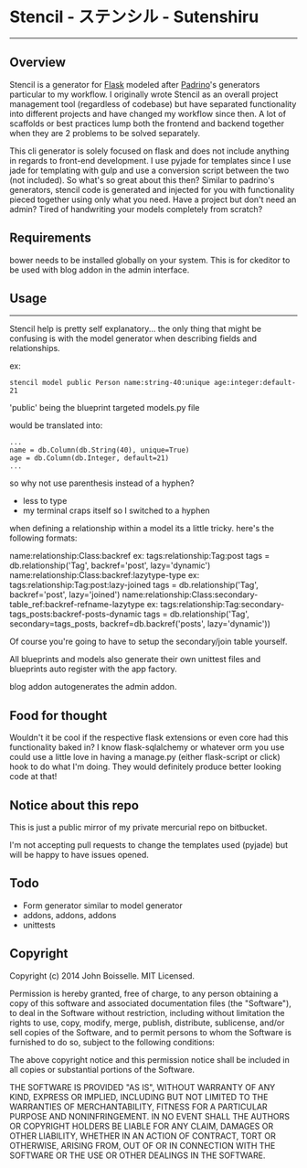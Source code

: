 # Stencil - ステンシル - Sutenshiru

---

## Overview
Stencil is a generator for [Flask](http://flask.pocoo.org) modeled after 
[Padrino](http://padrinorb.com)'s generators particular to my workflow. I 
originally wrote Stencil as an overall project management tool (regardless of 
codebase) but have separated functionality into different projects and have
changed my workflow since then. A lot of scaffolds or best practices lump both
the frontend and backend together when they are 2 problems to be solved
separately.

This cli generator is solely focused on flask and does not include anything in
regards to front-end development. I use pyjade for templates since I use jade 
for templating with gulp and use a conversion script between the two (not
included). So what's so great about this then? Similar to padrino's generators,
stencil code is generated and injected for you with functionality pieced
together using only what you need. Have a project but don't need an admin?
Tired of handwriting your models completely from scratch?

## Requirements
bower needs to be installed globally on your system. This is for ckeditor to be
used with blog addon in the admin interface.

## Usage
---
Stencil help is pretty self explanatory... the only thing that might be confusing
is with the model generator when describing fields and relationships.

ex:
```
stencil model public Person name:string-40:unique age:integer:default-21
```
'public' being the blueprint targeted models.py file

would be translated into:
```
...
name = db.Column(db.String(40), unique=True)
age = db.Column(db.Integer, default=21)
...
```
so why not use parenthesis instead of a hyphen?

- less to type
- my terminal craps itself so I switched to a hyphen

when defining a relationship within a model its a little tricky. here's the 
following formats:

name:relationship:Class:backref
  ex: tags:relationship:Tag:post
      tags = db.relationship('Tag', backref='post', lazy='dynamic')
name:relationship:Class:backref:lazytype-type
  ex: tags:relationship:Tag:post:lazy-joined
      tags = db.relationship('Tag', backref='post', lazy='joined')
name:relationship:Class:secondary-table_ref:backref-refname-lazytype
  ex: tags:relationship:Tag:secondary-tags_posts:backref-posts-dynamic
      tags = db.relationship('Tag', secondary=tags_posts, backref=db.backref('posts', lazy='dynamic'))

Of course you're going to have to setup the secondary/join table yourself.

All blueprints and models also generate their own unittest files and blueprints
auto register with the app factory.

blog addon autogenerates the admin addon.

## Food for thought
Wouldn't it be cool if the respective flask extensions or even core had this 
functionality baked in? I know flask-sqlalchemy or whatever orm you use could 
use a little love in having a manage.py (either flask-script or click) hook to
do what I'm doing. They would definitely produce better looking code at that!

## Notice about this repo
This is just a public mirror of my private mercurial repo on bitbucket.

I'm not accepting pull requests to change the templates used (pyjade) but will
be happy to have issues opened.

## Todo

- Form generator similar to model generator
- addons, addons, addons
- unittests

## Copyright
Copyright (c) 2014 John Boisselle. MIT Licensed.

Permission is hereby granted, free of charge, to any person obtaining a copy of
this software and associated documentation files (the "Software"), to deal in 
the Software without restriction, including without limitation the rights to 
use, copy, modify, merge, publish, distribute, sublicense, and/or sell copies 
of the Software, and to permit persons to whom the Software is furnished to do 
so, subject to the following conditions:

The above copyright notice and this permission notice shall be included in all 
copies or substantial portions of the Software.

THE SOFTWARE IS PROVIDED "AS IS", WITHOUT WARRANTY OF ANY KIND, EXPRESS OR 
IMPLIED, INCLUDING BUT NOT LIMITED TO THE WARRANTIES OF MERCHANTABILITY, 
FITNESS FOR A PARTICULAR PURPOSE AND NONINFRINGEMENT. IN NO EVENT SHALL THE 
AUTHORS OR COPYRIGHT HOLDERS BE LIABLE FOR ANY CLAIM, DAMAGES OR OTHER 
LIABILITY, WHETHER IN AN ACTION OF CONTRACT, TORT OR OTHERWISE, ARISING FROM, 
OUT OF OR IN CONNECTION WITH THE SOFTWARE OR THE USE OR OTHER DEALINGS IN THE 
SOFTWARE.
